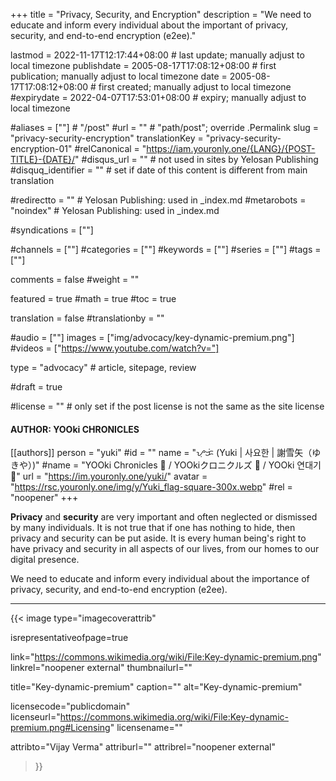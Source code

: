 +++
title = "Privacy, Security, and Encryption"
description = "We need to educate and inform every individual about the important of privacy, security, and end-to-end encryption (e2ee)."

lastmod = 2022-11-17T12:17:44+08:00                 # last update; manually adjust to local timezone
publishdate = 2005-08-17T17:08:12+08:00             # first publication; manually adjust to local timezone
date = 2005-08-17T17:08:12+08:00                    # first created; manually adjust to local timezone
#expirydate = 2022-04-07T17:53:01+08:00              # expiry; manually adjust to local timezone

#aliases = [""]                                        # "/post"
#url = ""                                              # "path/post"; override .Permalink
slug = "privacy-security-encryption"
translationKey = "privacy-security-encryption-01"
#relCanonical = "https://iam.youronly.one/{LANG}/{POST-TITLE}-{DATE}/"
#disqus_url = ""                                       # not used in sites by Yelosan Publishing
#disquq_identifier = ""                                # set if date of this content is different from main translation

#redirectto = ""                                       # Yelosan Publishing: used in _index.md
#metarobots = "noindex"                                # Yelosan Publishing: used in _index.md

#syndications = [""]

#channels = [""]
#categories = [""]
#keywords = [""]
#series = [""]
#tags = [""]

comments = false
#weight = ""

featured = true
#math = true
#toc = true

translation = false
#translationby = ""

#audio = [""]
images = ["img/advocacy/key-dynamic-premium.png"]
#videos = ["https://www.youtube.com/watch?v="]

type = "advocacy"                                             # article, sitepage, review

#draft = true

#license = ""                                          # only set if the post license is not the same as the site license

#### AUTHOR: YOOki CHRONICLES ####
[[authors]]
  person = "yuki"
  #id = ""
  name = "ᜌᜓᜃᜒ (Yuki | 사요한 | 謝雪矢（ゆきや）)"
  #name = "YOOki Chronicles 📜 / YOOkiクロニクルズ 📜 / YOOki 연대기 📜"
  url = "https://im.youronly.one/yuki/"
  avatar = "https://rsc.youronly.one/img/y/Yuki_flag-square-300x.webp"
  #rel = "noopener"
+++

**Privacy** and **security** are very important and often neglected or dismissed by many individuals. It is not true that if one has nothing to hide, then privacy and security can be put aside. It is every human being's right to have privacy and security in all aspects of our lives, from our homes to our digital presence.

We need to educate and inform every individual about the importance of privacy, security, and end-to-end encryption (e2ee).

---

{{< image
  type="imagecoverattrib"

  isrepresentativeofpage=true

  link="https://commons.wikimedia.org/wiki/File:Key-dynamic-premium.png"
  linkrel="noopener external"
  thumbnailurl=""

  title="Key-dynamic-premium"
  caption=""
  alt="Key-dynamic-premium"

  licensecode="publicdomain"
  licenseurl="https://commons.wikimedia.org/wiki/File:Key-dynamic-premium.png#Licensing"
  licensename=""

  attribto="Vijay Verma"
  attriburl=""
  attribrel="noopener external"
>}}
